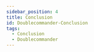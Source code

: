 ```yaml
---
sidebar_position: 4
title: Conclusion
id: Doublecommander-Conclusion
tags:
  - Conclusion
  - Doublecommander
---
```

